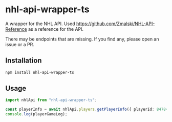 # nhl-api-wrapper-ts

A wrapper for the NHL API. Used https://github.com/Zmalski/NHL-API-Reference as a reference for the API.

There may be endpoints that are missing. If you find any, please open an issue or a PR.

## Installation

```bash
npm install nhl-api-wrapper-ts
```

## Usage

```typescript
import nhlApi from "nhl-api-wrapper-ts";

const playerInfo = await nhlApi.players.getPlayerInfo({ playerId: 8478402 });
console.log(playerGameLog);
```
